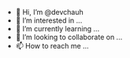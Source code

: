 - 👋 Hi, I’m @devchauh
- 👀 I’m interested in ...
- 🌱 I’m currently learning ...
- 💞️ I’m looking to collaborate on ...
- 📫 How to reach me ...

<!---
devchauh/devchauh is a ✨ special ✨ repository because its `README.md` (this file) appears on your GitHub profile.
You can click the Preview link to take a look at your changes.
--->
